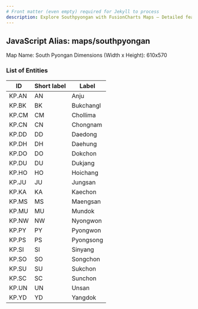 ```yaml
---
# Front matter (even empty) required for Jekyll to process
description: Explore Southpyongan with FusionCharts Maps – Detailed features for seamless integration. Try now & enhance your data visualization today! 
---
```


## JavaScript Alias: maps/southpyongan 

Map Name: South Pyongan 
Dimensions (Width x Height): 610x570





### List of Entities

ID | Short label | Label
---|---|---|
KP.AN|AN|Anju
KP.BK|BK|Bukchangl
KP.CM|CM|Chollima
KP.CN|CN|Chongnam
KP.DD|DD|Daedong
KP.DH|DH|Daehung
KP.DO|DO|Dokchon
KP.DU|DU|Dukjang
KP.HO|HO|Hoichang
KP.JU|JU|Jungsan
KP.KA|KA|Kaechon
KP.MS|MS|Maengsan
KP.MU|MU|Mundok
KP.NW|NW|Nyongwon
KP.PY|PY|Pyongwon
KP.PS|PS|Pyongsong
KP.SI|SI|Sinyang
KP.SO|SO|Songchon
KP.SU|SU|Sukchon
KP.SC|SC|Sunchon
KP.UN|UN|Unsan
KP.YD|YD|Yangdok